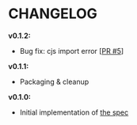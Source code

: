 # CHANGELOG

**v0.1.2:**
- Bug fix: cjs import error [[PR #5](https://github.com/sqids/sqids-javascript/pull/5)]

**v0.1.1:**
- Packaging & cleanup

**v0.1.0:**
- Initial implementation of [the spec](https://github.com/sqids/sqids-spec)